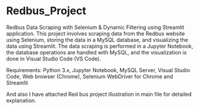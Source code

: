 # Redbus_Project
Redbus Data Scraping with Selenium &amp; Dynamic Filtering using Streamlit application.
This project involves scraping data from the Redbus website using Selenium, storing the data in a MySQL database, and visualizing the data using Streamlit. The data scraping is performed in a Jupyter Notebook, the database operations are handled with MySQL, and the visualization is done in Visual Studio Code (VS Code).

Requirements: Python 3.x, Jupyter Notebook, MySQL Server, Visual Studio Code, Web browser (Chrome), Selenium WebDriver for Chrome and Streamlit

And also I have attached Red bus project illustration in main file for detailed explanation.
